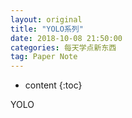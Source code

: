 ```yaml
---
layout: original
title: "YOLO系列"
date: 2018-10-08 21:50:00 
categories: 每天学点新东西
tag: Paper Note
---
```

* content 
{:toc}


YOLO